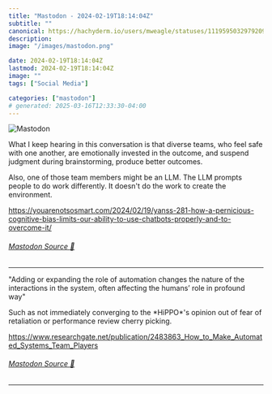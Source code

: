 ```yaml
---
title: "Mastodon - 2024-02-19T18:14:04Z"
subtitle: ""
canonical: https://hachyderm.io/users/mweagle/statuses/111959503297920932
description:
image: "/images/mastodon.png"

date: 2024-02-19T18:14:04Z
lastmod: 2024-02-19T18:14:04Z
image: ""
tags: ["Social Media"]

categories: ["mastodon"]
# generated: 2025-03-16T12:33:30-04:00
---
```

![Mastodon](/images/mastodon.png)

<p>What I keep hearing in this conversation is that diverse teams, who feel safe with one another, are emotionally invested in the outcome, and suspend judgment during brainstorming, produce better outcomes.</p><p>Also, one of those team members might be an LLM. The LLM prompts people to do work differently. It doesn&#39;t do the work to create the environment.  </p><p><a href="https://youarenotsosmart.com/2024/02/19/yanss-281-how-a-pernicious-cognitive-bias-limits-our-ability-to-use-chatbots-properly-and-to-overcome-it/" target="_blank" rel="nofollow noopener noreferrer" translate="no"><span class="invisible">https://</span><span class="ellipsis">youarenotsosmart.com/2024/02/1</span><span class="invisible">9/yanss-281-how-a-pernicious-cognitive-bias-limits-our-ability-to-use-chatbots-properly-and-to-overcome-it/</span></a></p>


###### [Mastodon Source 🐘](https://hachyderm.io/@mweagle/111959503297920932)

___

<p>&quot;Adding or expanding the role of automation changes the nature of the<br />interactions in the system, often affecting the humans’ role in profound way&quot;</p><p>Such as not immediately converging to the *HiPPO*&#39;s opinion out of fear of retaliation or performance review cherry picking. </p><p><a href="https://www.researchgate.net/publication/2483863_How_to_Make_Automated_Systems_Team_Players" target="_blank" rel="nofollow noopener noreferrer" translate="no"><span class="invisible">https://www.</span><span class="ellipsis">researchgate.net/publication/2</span><span class="invisible">483863_How_to_Make_Automated_Systems_Team_Players</span></a></p>


###### [Mastodon Source 🐘](https://hachyderm.io/@mweagle/111959550493396065)

___
